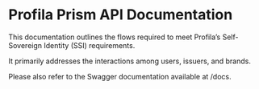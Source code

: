 # Profila Prism API Documentation

This documentation outlines the flows required to meet Profila’s Self-Sovereign Identity (SSI) requirements.

It primarily addresses the interactions among users, issuers, and brands.

Please also refer to the Swagger documentation available at /docs.